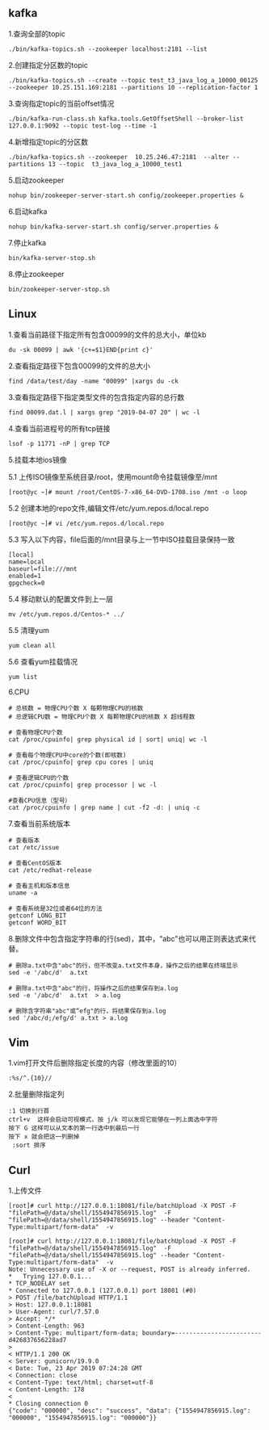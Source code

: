 ## kafka
1.查询全部的topic
```
./bin/kafka-topics.sh --zookeeper localhost:2181 --list
```

2.创建指定分区数的topic
```
./bin/kafka-topics.sh --create --topic test_t3_java_log_a_10000_00125  --zookeeper 10.25.151.169:2181 --partitions 10 --replication-factor 1
```

3.查询指定topic的当前offset情况
```
./bin/kafka-run-class.sh kafka.tools.GetOffsetShell --broker-list 127.0.0.1:9092 --topic test-log --time -1
```

4.新增指定topic的分区数
```
./bin/kafka-topics.sh --zookeeper  10.25.246.47:2181  --alter --partitions 13 --topic  t3_java_log_a_10000_test1
```

5.启动zookeeper
```
nohup bin/zookeeper-server-start.sh config/zookeeper.properties &
```
6.启动kafka
```
nohup bin/kafka-server-start.sh config/server.properties &
```
7.停止kafka
```
bin/kafka-server-stop.sh
```
8.停止zookeeper
```
bin/zookeeper-server-stop.sh
```

## Linux
1.查看当前路径下指定所有包含00099的文件的总大小，单位kb 
```
du -sk 00099 | awk '{c+=$1}END{print c}'
```

2.查看指定路径下包含00099的文件的总大小

```
find /data/test/day -name "00099" |xargs du -ck
```

3.查看指定路径下指定类型文件的包含指定内容的总行数
```
find 00099.dat.l | xargs grep "2019-04-07 20" | wc -l
```

4.查看当前进程号的所有tcp链接
```
lsof -p 11771 -nP | grep TCP
```

5.挂载本地ios镜像

5.1 上传ISO镜像至系统目录/root，使用mount命令挂载镜像至/mnt
```
[root@yc ~]# mount /root/CentOS-7-x86_64-DVD-1708.iso /mnt -o loop
```
5.2 创建本地的repo文件,编辑文件/etc/yum.repos.d/local.repo
```
[root@yc ~]# vi /etc/yum.repos.d/local.repo
```
5.3 写入以下内容，file后面的/mnt目录与上一节中ISO挂载目录保持一致
```
[local]
name=local
baseurl=file:///mnt
enabled=1
gpgcheck=0
```
5.4 移动默认的配置文件到上一层
```
mv /etc/yum.repos.d/Centos-* ../
```
5.5 清理yum
```
yum clean all
```
5.6 查看yum挂载情况
```
yum list
```

6.CPU
```
# 总核数 = 物理CPU个数 X 每颗物理CPU的核数 
# 总逻辑CPU数 = 物理CPU个数 X 每颗物理CPU的核数 X 超线程数

# 查看物理CPU个数
cat /proc/cpuinfo| grep physical id | sort| uniq| wc -l

# 查看每个物理CPU中core的个数(即核数)
cat /proc/cpuinfo| grep cpu cores | uniq

# 查看逻辑CPU的个数
cat /proc/cpuinfo| grep processor | wc -l

#查看CPU信息（型号）
cat /proc/cpuinfo | grep name | cut -f2 -d: | uniq -c
```

7.查看当前系统版本
```
# 查看版本
cat /etc/issue

# 查看CentOS版本
cat /etc/redhat-release

# 查看主机和版本信息
uname -a

# 查看系统是32位或者64位的方法
getconf LONG_BIT 
getconf WORD_BIT
```

8.删除文件中包含指定字符串的行(sed)，其中，"abc"也可以用正则表达式来代替。
```
# 删除a.txt中含"abc"的行，但不改变a.txt文件本身，操作之后的结果在终端显示
sed -e '/abc/d'  a.txt

# 删除a.txt中含"abc"的行，将操作之后的结果保存到a.log
sed -e '/abc/d'  a.txt  > a.log

# 删除含字符串"abc"或“efg"的行，将结果保存到a.log
sed '/abc/d;/efg/d' a.txt > a.log
```

## Vim
1.vim打开文件后删除指定长度的内容（修改里面的10）
```
:%s/^.{10}//
```

2.批量删除指定列
```
:1 切换到行首
ctrl+v  这样会启动可视模式，按 j/k 可以发现它能够在一列上面选中字符
按下 G 这样可以从文本的第一行选中到最后一行
按下 x 就会把这一列删掉
 :sort 排序
```

## Curl
1.上传文件 
```
[root]# curl http://127.0.0.1:18081/file/batchUpload -X POST -F "filePath=@/data/shell/1554947856915.log"  -F "filePath=@/data/shell/1554947856915.log" --header "Content-Type:multipart/form-data"  -v
```
```
[root]# curl http://127.0.0.1:18081/file/batchUpload -X POST -F "filePath=@/data/shell/1554947856915.log"  -F "filePath=@/data/shell/1554947856915.log" --header "Content-Type:multipart/form-data"  -v
Note: Unnecessary use of -X or --request, POST is already inferred.
*   Trying 127.0.0.1...
* TCP_NODELAY set
* Connected to 127.0.0.1 (127.0.0.1) port 18081 (#0)
> POST /file/batchUpload HTTP/1.1
> Host: 127.0.0.1:18081
> User-Agent: curl/7.57.0
> Accept: */*
> Content-Length: 963
> Content-Type: multipart/form-data; boundary=------------------------d426837656228ad7
> 
< HTTP/1.1 200 OK
< Server: gunicorn/19.9.0
< Date: Tue, 23 Apr 2019 07:24:28 GMT
< Connection: close
< Content-Type: text/html; charset=utf-8
< Content-Length: 178
< 
* Closing connection 0
{"code": "000000", "desc": "success", "data": {"1554947856915.log": "000000", "1554947856915.log": "000000"}}
```
